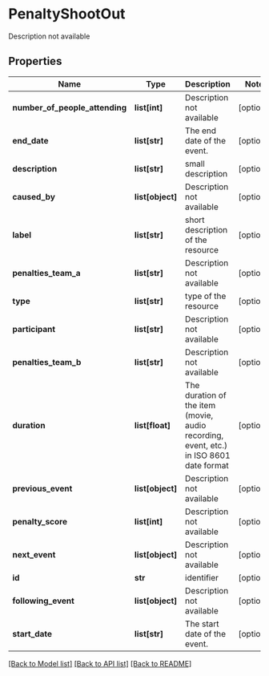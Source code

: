 # PenaltyShootOut

Description not available
## Properties
Name | Type | Description | Notes
------------ | ------------- | ------------- | -------------
**number_of_people_attending** | **list[int]** | Description not available | [optional] 
**end_date** | **list[str]** | The end date of the event. | [optional] 
**description** | **list[str]** | small description | [optional] 
**caused_by** | **list[object]** | Description not available | [optional] 
**label** | **list[str]** | short description of the resource | [optional] 
**penalties_team_a** | **list[str]** | Description not available | [optional] 
**type** | **list[str]** | type of the resource | [optional] 
**participant** | **list[str]** | Description not available | [optional] 
**penalties_team_b** | **list[str]** | Description not available | [optional] 
**duration** | **list[float]** | The duration of the item (movie, audio recording, event, etc.) in ISO 8601 date format | [optional] 
**previous_event** | **list[object]** | Description not available | [optional] 
**penalty_score** | **list[int]** | Description not available | [optional] 
**next_event** | **list[object]** | Description not available | [optional] 
**id** | **str** | identifier | [optional] 
**following_event** | **list[object]** | Description not available | [optional] 
**start_date** | **list[str]** | The start date of the event. | [optional] 

[[Back to Model list]](../README.md#documentation-for-models) [[Back to API list]](../README.md#documentation-for-api-endpoints) [[Back to README]](../README.md)


